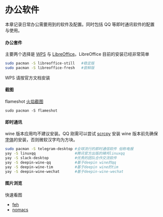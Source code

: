 # 办公软件

本章记录日常办公需要用到的软件及配置。同时包括 QQ 等即时通讯软件的配置与使用。

#### 办公套件

主要两个选择是 [WPS](<https://wiki.archlinux.org/index.php/WPS_Office_(%E7%AE%80%E4%BD%93%E4%B8%AD%E6%96%87)>) 与 [LibreOffice](https://wiki.archlinux.org/index.php/LibreOffice)。LibreOffice 目前的安装已经非常简单

```bash
sudo pacman -S libreoffice-still   #稳定版
sudo pacman -S libreoffice-fresh   #尝鲜版
```

WPS 请按官方文档安装

#### 截图

flameshot
[火焰截图](https://www.bilibili.com/video/BV1LK4y1s7wX/)

```
sudo pacman -S flameshot
```

#### 即时通讯

wine 版本应用均不建议安装。QQ 刚需可以尝试 [scrcpy](https://aur.archlinux.org/packages/scrcpy/)
安装 wine 版本前先确保[字体](https://wiki.archlinux.org/index.php/Microsoft_fonts)的安装，否则微软汉字均为方块。

```bash
sudo pacman -S telegram-desktop #全球流行的即时通信软件 俗称电报
yay -S linuxqq                  #腾讯官方出版的辣鸡linuxqq
yay -S slack-desktop            #优秀的团队合作交流软件
yay -S deepin-wine-qq           #基于deepin wine的qq
yay -S deepin-wine-tim          #基于deepin wine的tim
yay -S deepin-wine-wechat       #基于deepin-wine-wechat
```

#### 图片浏览

快速看图

- [feh](https://www.archlinux.org/packages/extra/x86_64/feh/)
- [nomacs](https://www.archlinux.org/packages/community/x86_64/nomacs/)
